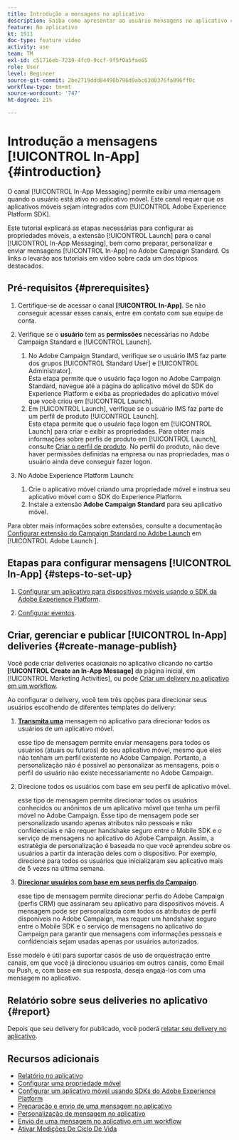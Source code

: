 ```yaml
---
title: Introdução a mensagens no aplicativo
description: Saiba como apresentar ao usuário mensagens no aplicativo contextualmente relevantes, em resposta ao comportamento em tempo real de um cliente no aplicativo móvel.
feature: No aplicativo
kt: 1911
doc-type: feature video
activity: use
team: TM
exl-id: c51716eb-7239-4fc0-9ccf-9f5f0a5fae65
role: User
level: Beginner
source-git-commit: 2be2719ddd84490b796d9abc6300376fa896ff0c
workflow-type: tm+mt
source-wordcount: '747'
ht-degree: 21%

---
```


# Introdução a mensagens [!UICONTROL In-App] {#introduction}

O canal [!UICONTROL In-App Messaging] permite exibir uma mensagem quando o usuário está ativo no aplicativo móvel. Este canal requer que os aplicativos móveis sejam integrados com [!UICONTROL Adobe Experience Platform SDK].

Este tutorial explicará as etapas necessárias para configurar as propriedades móveis, a extensão [!UICONTROL Launch] para o canal [!UICONTROL In-App Messaging], bem como preparar, personalizar e enviar mensagens [!UICONTROL In-App] no Adobe Campaign Standard. Os links o levarão aos tutoriais em vídeo sobre cada um dos tópicos destacados.

## Pré-requisitos {#prerequisites}

1. Certifique-se de acessar o canal **[!UICONTROL In-App]**. Se não conseguir acessar esses canais, entre em contato com sua equipe de conta.
1. Verifique se o **usuário** tem as **permissões** necessárias no Adobe Campaign Standard e [!UICONTROL Launch].

   1. No Adobe Campaign Standard, verifique se o usuário IMS faz parte dos grupos [!UICONTROL Standard User] e [!UICONTROL Administrator].\
      Esta etapa permite que o usuário faça logon no Adobe Campaign Standard, navegue até a página do aplicativo móvel do SDK do Experience Platform e exiba as propriedades do aplicativo móvel que você criou em [!UICONTROL Launch].
   1. Em [!UICONTROL Launch], verifique se o usuário IMS faz parte de um perfil de produto [!UICONTROL Launch].\
      Esta etapa permite que o usuário faça logon em [!UICONTROL Launch] para criar e exibir as propriedades. Para obter mais informações sobre perfis de produto em [!UICONTROL Launch], consulte [Criar o perfil de produto](https://docs.adobelaunch.com/launch-reference/administration/user-permissions#3-create-your-product-profile). No perfil do produto, não deve haver permissões definidas na empresa ou nas propriedades, mas o usuário ainda deve conseguir fazer logon.

1. No Adobe Experience Platform Launch:

   1. Crie o aplicativo móvel criando uma propriedade móvel e instrua seu aplicativo móvel com o SDK do Experience Platform.
   1. Instale a extensão **Adobe Campaign Standard** para seu aplicativo móvel.

Para obter mais informações sobre extensões, consulte a documentação [Configurar extensão do Campaign Standard no Adobe Launch](https://aep-sdks.gitbook.io/docs/using-mobile-extensions/adobe-campaign-standard) em [!UICONTROL Adobe Launch ].

## Etapas para configurar mensagens [!UICONTROL In-App] {#steps-to-set-up}

1. [Configurar um aplicativo para dispositivos móveis usando o SDK da Adobe Experience Platform](/help/communication-channels/mobile/configure-mobile-apps-using-aep-sdk.md).

1. [Configurar eventos](/help/communication-channels/mobile/in-app/configure-events.md).

## Criar, gerenciar e publicar [!UICONTROL In-App] deliveries {#create-manage-publish}

Você pode criar deliveries ocasionais no aplicativo clicando no cartão **[!UICONTROL Create an In-App Message]** da página inicial, em [!UICONTROL Marketing Activities], ou pode [Criar um delivery no aplicativo em um workflow](/help/communication-channels/mobile/in-app/in-app-activity.md).

Ao configurar o delivery, você tem três opções para direcionar seus usuários escolhendo de diferentes templates do delivery:

1. [**Transmita uma**](/help/communication-channels/mobile/in-app/broadcast-in-app-message.md) mensagem no aplicativo para direcionar todos os usuários de um aplicativo móvel.

   esse tipo de mensagem permite enviar mensagens para todos os usuários (atuais ou futuros) do seu aplicativo móvel, mesmo que eles não tenham um perfil existente no Adobe Campaign. Portanto, a personalização não é possível ao personalizar as mensagens, pois o perfil do usuário não existe necessariamente no Adobe Campaign.

1. Direcione todos os usuários com base em seu perfil de aplicativo móvel.

   esse tipo de mensagem permite direcionar todos os usuários conhecidos ou anônimos de um aplicativo móvel que tenha um perfil móvel no Adobe Campaign. Esse tipo de mensagem pode ser personalizado usando apenas atributos não pessoais e não confidenciais e não requer handshake seguro entre o Mobile SDK e o serviço de mensagens no aplicativo do Adobe Campaign. Assim, a estratégia de personalização é baseada no que você aprendeu sobre os usuários a partir da interação deles com o dispositivo. Por exemplo, direcione para todos os usuários que inicializaram seu aplicativo mais de 5 vezes na última semana.

1. [**Direcionar usuários com base em seus perfis do Campaign**](/help/communication-channels/mobile/in-app/target-users-based-on-campaign-profile.md).

   esse tipo de mensagem permite direcionar perfis do Adobe Campaign (perfis CRM) que assinaram seu aplicativo para dispositivos móveis. A mensagem pode ser personalizada com todos os atributos de perfil disponíveis no Adobe Campaign, mas requer um handshake seguro entre o Mobile SDK e o serviço de mensagens no aplicativo do Campaign para garantir que mensagens com informações pessoais e confidenciais sejam usadas apenas por usuários autorizados.

Esse modelo é útil para suportar casos de uso de orquestração entre canais, em que você já direcionou usuários em outros canais, como Email ou Push, e, com base em sua resposta, deseja engajá-los com uma mensagem no aplicativo.

## Relatório sobre seus deliveries no aplicativo {#report}

Depois que seu delivery for publicado, você poderá [relatar seu delivery no aplicativo](/help/communication-channels/mobile/in-app/in-app-reporting.md).

## Recursos adicionais

* [Relatório no aplicativo](https://docs.adobe.com/content/help/en/campaign-standard/using/reporting/list-of-reports/in-app-report.html)
* [Configurar uma propriedade móvel](https://aep-sdks.gitbook.io/docs/getting-started/create-a-mobile-property)
* [Configurar um aplicativo móvel usando SDKs do Adobe Experience Platform](https://helpx.adobe.com/br/campaign/kb/configuring-app-sdk.html)
* [Preparação e envio de uma mensagem no aplicativo](https://docs.adobe.com/content/help/en/campaign-standard/using/communication-channels/in-app-messaging/preparing-and-sending-an-in-app-message.html)
* [Personalização de mensagem no aplicativo](https://docs.adobe.com/content/help/en/campaign-standard/using/communication-channels/in-app-messaging/customizing-an-in-app-message.html)
* [Envio de uma mensagem no aplicativo em um workflow](https://docs.adobe.com/content/help/en/campaign-standard/using/managing-processes-and-data/channel-activities/in-app-delivery.html)
* [Ativar Medições De Ciclo De Vida](https://aep-sdks.gitbook.io/docs/getting-started/initialize-the-sdk#enable-lifecycle-metrics)
